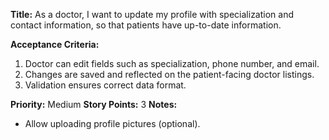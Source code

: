 **Title:**
As a doctor, I want to update my profile with specialization and contact information, so that patients have up-to-date information.

**Acceptance Criteria:**
1. Doctor can edit fields such as specialization, phone number, and email.
2. Changes are saved and reflected on the patient-facing doctor listings.
3. Validation ensures correct data format.

**Priority:** Medium
**Story Points:** 3
**Notes:**
- Allow uploading profile pictures (optional).